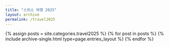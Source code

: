 ```yaml
---
title: "스위스 여행 2025"
layout: archive
permalink: /travel2025
---
```



{% assign posts = site.categories.travel2025 %}
{% for post in posts %} {% include archive-single.html type=page.entries_layout %} {% endfor %}
